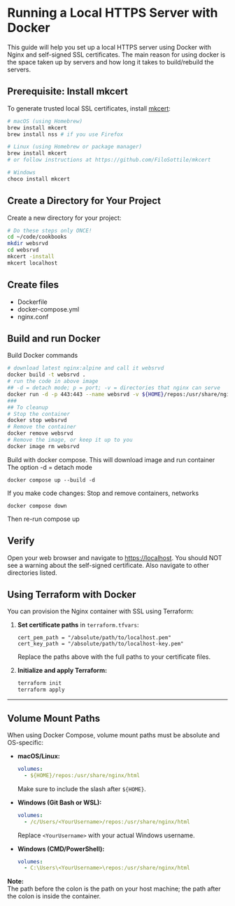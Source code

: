 # Running a Local HTTPS Server with Docker

This guide will help you set up a local HTTPS server using Docker with Nginx
and self-signed SSL certificates. The main reason for using docker is the space
taken up by servers and how long it takes to build/rebuild the servers.

## Prerequisite: Install mkcert

To generate trusted local SSL certificates, install [mkcert](https://github.com/FiloSottile/mkcert):

```sh
# macOS (using Homebrew)
brew install mkcert
brew install nss # if you use Firefox

# Linux (using Homebrew or package manager)
brew install mkcert
# or follow instructions at https://github.com/FiloSottile/mkcert

# Windows
choco install mkcert
```

## Create a Directory for Your Project

Create a new directory for your project:

```bash
# Do these steps only ONCE!
cd ~/code/cookbooks
mkdir websrvd
cd websrvd
mkcert -install
mkcert localhost
```

## Create files

- Dockerfile
- docker-compose.yml
- nginx.conf

## Build and run Docker

Build Docker commands

```sh
# download latest nginx:alpine and call it websrvd
docker build -t websrvd .
# run the code in above image
## -d = detach mode; p = port; -v = directories that nginx can serve
docker run -d -p 443:443 --name websrvd -v ${HOME}/repos:/usr/share/nginx/html websrvd
###
## To cleanup
# Stop the container
docker stop websrvd
# Remove the container
docker remove websrvd
# Remove the image, or keep it up to you
docker image rm websrvd
```

Build with docker compose. This will download image and run container  
The option -d = detach mode

`docker compose up --build -d`

If you make code changes: Stop and remove containers, networks

`docker compose down`

Then re-run compose up  

## Verify

Open your web browser and navigate to <https://localhost>. You should NOT see a warning about the self-signed certificate. Also navigate to other directories listed.

## Using Terraform with Docker

You can provision the Nginx container with SSL using Terraform:

1. **Set certificate paths** in `terraform.tfvars`:

    ```hcl
    cert_pem_path = "/absolute/path/to/localhost.pem"
    cert_key_path = "/absolute/path/to/localhost-key.pem"
    ```

    Replace the paths above with the full paths to your certificate files.

2. **Initialize and apply Terraform:**

    ```sh
    terraform init
    terraform apply
    ```

---

## Volume Mount Paths

When using Docker Compose, volume mount paths must be absolute and OS-specific:

- **macOS/Linux:**

    ```yaml
    volumes:
      - ${HOME}/repos:/usr/share/nginx/html
    ```

    Make sure to include the slash after `${HOME}`.

- **Windows (Git Bash or WSL):**

    ```yaml
    volumes:
      - /c/Users/<YourUsername>/repos:/usr/share/nginx/html
    ```

    Replace `<YourUsername>` with your actual Windows username.

- **Windows (CMD/PowerShell):**

    ```yaml
    volumes:
      - C:\Users\<YourUsername>\repos:/usr/share/nginx/html
    ```

**Note:**  
The path before the colon is the path on your host machine; the path after the colon is inside the container.
